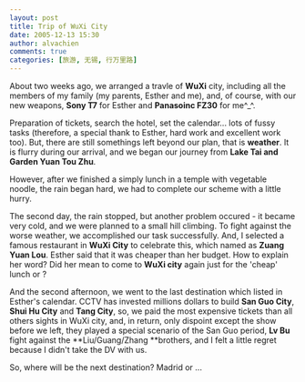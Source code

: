 ```yaml
---
layout: post
title: Trip of WuXi City
date: 2005-12-13 15:30
author: alvachien
comments: true
categories: [旅游, 无锡, 行万里路]
---
```

About two weeks ago, we arranged a travle of **WuXi** city, including all the members of my family (my parents, Esther and me), and, of course, with our new weapons, **Sony T7** for Esther and **Panasoinc FZ30** for me^_^.
 
Preparation of tickets, search the hotel, set the calendar...  lots of fussy tasks (therefore, a special thank to Esther, hard work and excellent work too). But, there are still somethings left beyond our plan, that is **weather**. It is flurry during our arrival, and we began our journey from **Lake Tai and Garden Yuan Tou Zhu**.
 
However, after we finished a simply lunch in a temple with vegetable noodle, the rain began hard, we had to complete our scheme with a little hurry.
 
The second day, the rain stopped, but another problem occured - it became very cold, and we were planned to  a small hill climbing. To fight against the worse weather, we accomplished our task successfully. And, I selected a famous restaurant in **WuXi City** to celebrate this, which named as **Zuang Yuan Lou**. Esther said that it was cheaper than her budget. How to explain her word? Did her mean to come to **WuXi city** again just for the 'cheap' lunch or ?
 
And the second afternoon, we went to the last destination which listed in Esther's calendar. CCTV has invested millions dollars to build **San Guo City**, **Shui Hu City** and **Tang City**, so, we paid the most expensive tickets than all others sights in WuXi city, and, in return, only dispoint except the show before we left, they played a special scenario of the San Guo period, **Lv Bu** fight against the **Liu/Guang/Zhang **brothers, and I felt a little regret because I didn't take the DV with us.
 
So, where will be the next destination?
Madrid or ...

